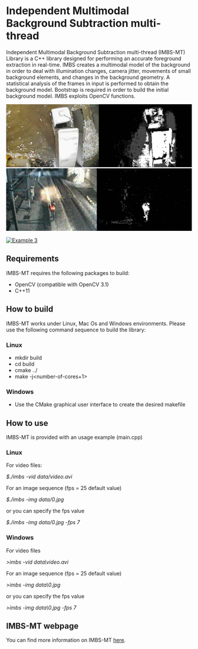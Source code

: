 # Independent Multimodal Background Subtraction multi-thread
Independent Multimodal Background Subtraction multi-thread (IMBS-MT) Library is a C++ library designed for
performing an accurate foreground extraction in real-time. IMBS creates a multimodal model
of the background in order to deal with illumination changes, camera jitter, movements of 
small background elements, and changes in the background geometry. A statistical analysis 
of the frames in input is performed to obtain the background model. Bootstrap is required 
in order to build the initial background model. IMBS exploits OpenCV functions.

![Example 1](images/bgs-example-1.jpg)
![Example 2](images/bgs-example-2.jpg)

[![Example 3](http://img.youtube.com/vi/p36RsMll1EM/0.jpg)](http://www.youtube.com/watch?v=p36RsMll1EM "IMBS-MT foreground extraction")

## Requirements

IMBS-MT requires the following packages to build:

* OpenCV (compatible with OpenCV 3.1)
* C++11

## How to build

IMBS-MT works under Linux, Mac Os and Windows environments. Please use the following command sequence to build 
the library:

### Linux

* mkdir build
* cd build
* cmake ../
* make -j\<number-of-cores+1\>

### Windows
* Use the CMake graphical user interface to create the desired makefile

## How to use

IMBS-MT is provided with an usage example (main.cpp)

### Linux

For video files:

_$./imbs -vid data/video.avi_

For an image sequence (fps = 25 default value)

_$./imbs -img data/0.jpg_

or you can specify the fps value

_$./imbs -img data/0.jpg -fps 7_


### Windows

For video files

_>imbs -vid data\video.avi_

For an image sequence (fps = 25 default value)

_>imbs -img data\0.jpg_

or you can specify the fps value

_>imbs -img data\0.jpg -fps 7_

## IMBS-MT webpage

You can find more information on IMBS-MT [here](http://www.dis.uniroma1.it/~bloisi/sw/imbs-mt.html).